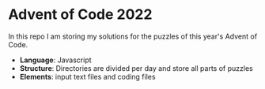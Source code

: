 # Advent of Code 2022

In this repo I am storing my solutions for the puzzles of this year's Advent of Code.

* **Language**: Javascript
* **Structure**: Directories are divided per day and store all parts of puzzles
* **Elements**: input text files and coding files

